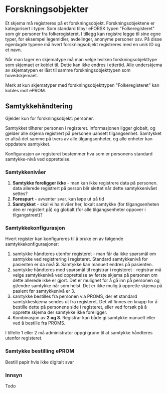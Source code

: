 # Forskningsobjekter

Et skjema må registreres på et forskningsobjekt. Forskningsobjektene er kategorisert i typer. Som standard tilbyr eFORSK typen "Folkeregisteret" som gir personer fra folkeregisteret. I tillegg kan registre legge til sine egne typer, for eksempel legemidler, avdelinger, anonyme personer osv. På disse egenlagde typene må hvert forskningsobjekt registreres med en unik ID og et navn.

Når man lager en skjematype må man velge hvilken forskningsobjekttype som skjemaet er koblet til. Dette kan ikke endres i ettertid. Alle underskjema av skjematypen er låst til samme forskningsobjekttypen som hovedskjemaet.

Merk at kun skjematyper med forskningsobjekttypen "Folkeregisteret" kan kobles mot ePROM.

## Samtykkehåndtering

Gjelder kun for forskningsobjekt: personer.

Samtykket tilhører personen i registeret. Informasjonen ligger globalt, og gjelder alle skjema registrert på personen uansett tilgangsenhet. Samtykket er altså det samme på tvers av alle tilgangsenheter, og alle enheter kan oppdatere samtykket. 

Konfigurasjon av registeret bestemmer hva som er personens standard samtykke-nivå ved opprettelse. 

### Samtykkenivåer

1. **Samtykke foreligger ikke** - man kan ikke registrere data på personen. data allerede registrert på person blir slettet når dette samtykkenivået settes?
2. **Forespurt** - avventer svar. kan løpe ut på tid
3. **Samtykket** - skal vi ha nivåer her,  lokalt samtykke (for tilgangsenheten den er registert på) og globalt (for alle tilgangsenheter oppover i tilgangstreet)?


### Samtykkekonfigurasjon

Hvert register kan konfigureres til å bruke en av følgende samtykkekonfigurasjoner:
1. samtykke håndteres utenfor registeret - man får da ikke spørsmål om samtykke ved registrering i registeret. Standard samtykkenivå for pasienten er da nivå **3**. Samtykke kan manuelt endres på pasienten.
2. samtykke håndteres med spørsmål til registrar i registeret - registrar må velge samtykkenivå ved opprettelse av første skjema på personen om dette allerede ikke er gjort. Det er mulighet for å gå inn på personen og gi/endre samtykke når som helst. Det er ikke mulig å opprette skjema på pasient før samtykkenivå er 3.
3. samtykke bestilles fra personen via PROMS, der et standard samtykkeskjema sendes ut fra registeret. Det vil finnes en knapp for å bestille dette på personens side i registeret, eller ved forsøk på å opprette skjema der samtykke ikke foreligger.
4. Kombinasjon av **2 og 3**. Registrar kan både gi samtykke manuelt eller ved å bestille fra PROMS.

I tilfelle 1 eller 2 må administrator oppgi grunn til at samtykke håndteres utenfor registeret.

### Samtykke bestilling ePROM

Bestill papir hvis ikke digitalt svar

### Innsyn

Todo

